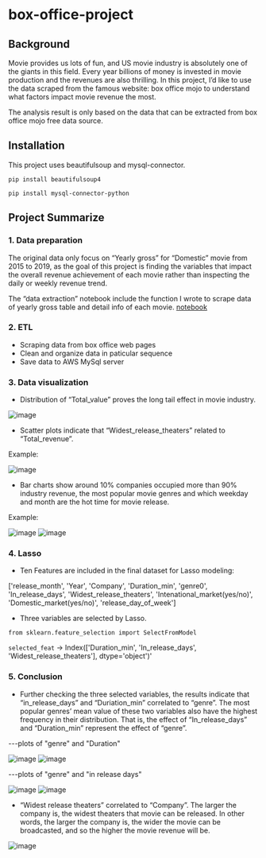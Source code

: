# box-office-project

## Background

Movie provides us lots of fun, and US movie industry is absolutely one of the giants in this field. Every year billions of money is invested in movie production and the revenues are also thrilling. In this project, I’d like to use the data scraped from the famous website: box office mojo to understand what factors impact movie revenue the most.

The analysis result is only based on the data that can be extracted from box office mojo free data source.

## Installation

This project uses beautifulsoup and mysql-connector.

`pip install beautifulsoup4`

`pip install mysql-connector-python`

## Project Summarize

### 1. Data preparation

The original data only focus on “Yearly gross” for “Domestic” movie from 2015 to 2019, as the goal of this project is finding the variables that impact the overall revenue achievement of each movie rather than inspecting the daily or weekly revenue trend.

The “data extraction” notebook include the function I wrote to scrape data of yearly gross table and detail info of each movie. [notebook](https://github.com/alice-heqi/box-office-project/blob/master/Data%20extraction%20.ipynb)



### 2. ETL

- Scraping data from box office web pages
- Clean and organize data in paticular sequence
- Save data to AWS MySql server

### 3. Data visualization

- Distribution of “Total_value” proves the long tail effect in movie industry.

![image](https://github.com/alice-heqi/box-office-project/blob/master/images/tlt.png)

- Scatter plots indicate that “Widest_release_theaters” related to “Total_revenue”.

Example:

![image](https://github.com/alice-heqi/box-office-project/blob/master/images/wide.png)

- Bar charts show around 10% companies occupied more than 90% industry revenue, the most popular movie genres and which weekday and month are the hot time for movie release.

Example:

![image](https://github.com/alice-heqi/box-office-project/blob/master/images/co-tlt.png)
![image](https://github.com/alice-heqi/box-office-project/blob/master/images/gen-tlt.png)

### 4. Lasso

- Ten Features are included in the final dataset for Lasso modeling: 

['release_month', 'Year', 'Company', 'Duration_min', 'genre0', 'In_release_days', 'Widest_release_theaters', 'Intenational_market(yes/no)', 'Domestic_market(yes/no)', 'release_day_of_week']

- Three variables are selected by Lasso. 

`from sklearn.feature_selection import SelectFromModel`

`selected_feat` -> Index(['Duration_min', 'In_release_days', 'Widest_release_theaters'], dtype='object')'

### 5. Conclusion 

- Further checking the three selected variables, the results indicate that “in_release_days” and “Duriation_min” correlated to “genre”. The most popular genres’ mean value of these two variables also have the highest frequency in their distribution. That is, the effect of  “In_release_days” and “Duration_min” represent the effect of “genre”. 

---plots of "genre" and "Duration"

![image](https://github.com/alice-heqi/box-office-project/blob/master/images/gen-du.png)
![image](https://github.com/alice-heqi/box-office-project/blob/master/images/gen-du2.png)

---plots of "genre" and "in release days"

![image](https://github.com/alice-heqi/box-office-project/blob/master/images/gen-in.png)
![image](https://github.com/alice-heqi/box-office-project/blob/master/images/gen-in2.png)

- “Widest release theaters” correlated to “Company”. The larger the company is, the widest theaters that movie can be released. In other words, the larger the company is, the wider the movie can be broadcasted, and so the higher the movie revenue will be.

![image](https://github.com/alice-heqi/box-office-project/blob/master/images/co-wide.png)


